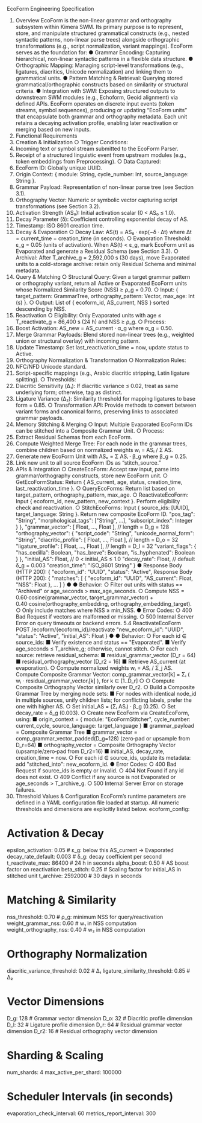 EcoForm Engineering Specification
1. Overview
EcoForm is the non-linear grammar and orthography subsystem within Kimera SWM.
Its primary purpose is to represent, store, and manipulate structured grammatical
constructs (e.g., nested syntactic patterns, non-linear parse trees) alongside
orthographic transformations (e.g., script normalization, variant mappings). EcoForm
serves as the foundation for:
● Grammar Encoding: Capturing hierarchical, non-linear syntactic patterns in a
flexible data structure.
● Orthographic Mapping: Managing script-level transformations (e.g., ligatures,
diacritics, Unicode normalization) and linking them to grammatical units.
● Pattern Matching & Retrieval: Querying stored grammatical/orthographic
constructs based on similarity or structural criteria.
● Integration with SWM: Exposing structured outputs to downstream SWM
modules (e.g., Echoform, Geoid alignment) via defined APIs.
EcoForm operates on discrete input events (token streams, symbol sequences),
producing or updating “EcoForm units” that encapsulate both grammar and
orthography metadata. Each unit retains a decaying activation profile, enabling later
reactivation or merging based on new inputs.
2. Functional Requirements
1. Creation & Initialization
○ Trigger Conditions:
1. Incoming text or symbol stream submitted to the EcoForm
Parser.
2. Receipt of a structured linguistic event from upstream modules
(e.g., token embeddings from Preprocessing).
○ Data Captured:
1. EcoForm ID: Globally unique UUID.
2. Origin Context: { module: String, cycle_number: Int,
source_language: String }.
3. Grammar Payload: Representation of non-linear parse tree (see
Section 3.1).
4. Orthography Vector: Numeric or symbolic vector capturing script
transformations (see Section 3.2).
5. Activation Strength (AS₀): Initial activation scalar (0 < AS₀ ≤ 1.0).
6. Decay Parameter (δ): Coefficient controlling exponential decay of
AS.
7. Timestamp: ISO 8601 creation time.
2. Decay & Evaporation
○ Decay Law: AS(t) = AS₀ · exp(−δ · Δt) where Δt = current_time −
creation_time (in seconds).
○ Evaporation Threshold: ε_g = 0.05 (units of activation). When AS(t)
< ε_g, mark EcoForm unit as Evaporated and generate a Residual
Schema (see Section 3.3).
○ Archival: After T_archive_g = 2,592,000 s (30 days), move
Evaporated units to a cold-storage archive: retain only Residual
Schema and minimal metadata.
3. Query & Matching
○ Structural Query: Given a target grammar pattern or orthography
variant, return all Active or Evaporated EcoForm units whose
Normalized Similarity Score (NSS) ≥ ρ_g = 0.70.
○ Input: { target_pattern: GrammarTree, orthography_pattern:
Vector, max_age: Int (s) }.
○ Output: List of { ecoform_id, AS_current, NSS } sorted
descending by NSS.
4. Reactivation
○ Eligibility: Only Evaporated units with age ≤ T_reactivate_g =
86,400 s (24 h) and NSS ≥ ρ_g.
○ Process:
1. Boost Activation: AS_new = AS_current · α_g where α_g =
0.50.
2. Merge Grammar Payloads: Blend stored non-linear trees (e.g.,
weighted union or structural overlay) with incoming pattern.
3. Update Timestamp: Set last_reactivation_time = now,
update status to Active.
5. Orthography Normalization & Transformation
○ Normalization Rules:
1. NFC/NFD Unicode standard.
2. Script-specific mappings (e.g., Arabic diacritic stripping, Latin
ligature splitting).
○ Thresholds:
1. Diacritic Sensitivity (Δ₁): If diacritic variance ≤ 0.02, treat as same
underlying form; otherwise, tag as distinct.
2. Ligature Variance (Δ₂): Similarity threshold for mapping ligatures
to base form = 0.85.
○ Transformation API: Provide methods to convert between variant forms
and canonical forms, preserving links to associated grammar payloads.
6. Memory Stitching & Merging
○ Input: Multiple Evaporated EcoForm IDs can be stitched into a
Composite Grammar Unit.
○ Process:
1. Extract Residual Schemas from each EcoForm.
2. Compute Weighted Merge Tree: For each node in the grammar
trees, combine children based on normalized weights wᵢ = ASᵢ /
Σ AS.
3. Generate new EcoForm Unit with AS₀ = Σ ASᵢ · β_g where β_g
= 0.25.
4. Link new unit to all source EcoForm IDs as “stitch_source.”
7. APIs & Integration
○ CreateEcoForm: Accept raw input, parse into grammar/orthography
constructs, store new EcoForm unit.
○ GetEcoFormStatus: Return { AS_current, age, status,
creation_time, last_reactivation_time }.
○ QueryEcoForms: Return list based on target_pattern,
orthography_pattern, max_age.
○ ReactivateEcoForm: Input { ecoform_id, new_pattern,
new_context }. Perform eligibility check and reactivation.
○ StitchEcoForms: Input { source_ids: [UUID], target_language:
String }. Return new composite EcoForm ID.
"pos_tag": "String",
"morphological_tags": ["String", ...],
"subscript_index": Integer
}
},
"grammar_vector": [ Float, ..., Float ], // length = D_g = 128
"orthography_vector": {
"script_code": "String",
"unicode_normal_form": "String",
"diacritic_profile": [ Float, ..., Float ], // length = D_o = 32
"ligature_profile": [ Float, ..., Float ], // length = D_l = 32
"variant_flags": {
"has_cedilla": Boolean,
"has_breve": Boolean,
"is_hyphenated": Boolean
}
},
"initial_AS": Float, // 0 < initial_AS ≤ 1.0
"decay_rate": Float, // default δ_g = 0.003
"creation_time": "ISO_8601 String"
}
●
Response Body (HTTP 200):
{
"ecoform_id": "UUID",
"status": "Active",
Response Body (HTTP 200):
{
"matches": [
{
"ecoform_id": "UUID",
"AS_current": Float,
"NSS": Float
},
...
]
}
●
● Behavior:
○ Filter out units with status == "Archived" or age_seconds >
max_age_seconds.
○ Compute NSS = 0.60·cosine(grammar_vector,
target_grammar_vector) +
0.40·cosine(orthography_embedding,
orthography_embedding_target).
○ Only include matches where NSS ≥ min_NSS.
● Error Codes:
○ 400 Bad Request if vectors are malformed or missing.
○ 500 Internal Server Error on query timeouts or backend errors.
5.4 ReactivateEcoForm
POST /ecoform/{ecoform_id}/reactivate
"new_ecoform_id": "UUID",
"status": "Active",
"initial_AS": Float
}
●
● Behavior:
○ For each id ∈ source_ids:
■ Verify existence and status == "Evaporated".
■ Verify age_seconds ≤ T_archive_g; otherwise, cannot stitch.
○ For each source: retrieve residual_schema:
■ residual_grammar_vector (D_r = 64)
■ residual_orthography_vector (D_r2 = 16)
■ Retrieve AS_current (at evaporation).
○ Compute normalized weights wᵢ = ASᵢ / Σ_j AS.
Compute Composite Grammar Vector:
comp_grammar_vector[k] = Σᵢ ( wᵢ · residual_grammar_vectorᵢ[k] ), for k ∈ [1..D_r]
○
○ Compute Composite Orthography Vector similarly over D_r2.
○ Build a Composite Grammar Tree by merging node sets:
■ For nodes with identical node_id in multiple sources, unify
children lists; for conflicting labels, prefer the one with higher AS.
○ Set initial_AS = (Σᵢ ASᵢ) · β_g (0.25).
○ Set decay_rate = δ_g (0.003).
○ Create new EcoForm via CreateEcoForm, using:
■ origin_context = { module: "EcoFormStitcher",
cycle_number: current_cycle, source_language:
target_language }
■ grammar_payload = Composite Grammar Tree
■ grammar_vector = comp_grammar_vector_padded(D_g=128)
(zero‑pad or upsample from D_r=64)
■ orthography_vector = Composite Orthography Vector
(upsample/zero‑pad from D_r2=16)
■ initial_AS, decay_rate, creation_time = now.
○ For each id ∈ source_ids, update its metadata: add
"stitched_into": new_ecoform_id.
● Error Codes:
○ 400 Bad Request if source_ids is empty or invalid.
○ 404 Not Found if any id does not exist.
○ 409 Conflict if any source is not Evaporated or age_seconds >
T_archive_g.
○ 500 Internal Server Error on storage failures.
6. Threshold Values & Configuration
EcoForm’s runtime parameters are defined in a YAML configuration file loaded at
startup. All numeric thresholds and dimensions are explicitly listed below.
ecoform_config:
# Activation & Decay
epsilon_activation: 0.05 # ε_g: below this AS_current → Evaporated
decay_rate_default: 0.003 # δ_g: decay coefficient per second
t_reactivate_max: 86400 # 24 h in seconds
alpha_boost: 0.50 # AS boost factor on reactivation
beta_stitch: 0.25 # Scaling factor for initial_AS in stitched unit
t_archive: 2592000 # 30 days in seconds
# Matching & Similarity
nss_threshold: 0.70 # ρ_g: minimum NSS for query/reactivation
weight_grammar_nss: 0.60 # w₁ in NSS computation
weight_orthography_nss: 0.40 # w₂ in NSS computation
# Orthography Normalization
diacritic_variance_threshold: 0.02 # Δ₁
ligature_similarity_threshold: 0.85 # Δ₂
# Vector Dimensions
D_g: 128 # Grammar vector dimension
D_o: 32 # Diacritic profile dimension
D_l: 32 # Ligature profile dimension
D_r: 64 # Residual grammar vector dimension
D_r2: 16 # Residual orthography vector dimension
# Sharding & Scaling
num_shards: 4
max_active_per_shard: 100000
# Scheduler Intervals (in seconds)
evaporation_check_interval: 60
metrics_report_interval: 300